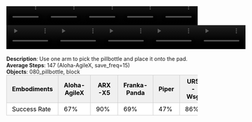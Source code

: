 <!DOCTYPE html>
<html lang="en">
<body>
    <div style="display: flex;">
        <video src="./task_video_clean/move_pillbottle_pad/aloha-agilex_head.mp4" controls loop muted autoplay style="width: 20.0%;"></video>
        <video src="./task_video_clean/move_pillbottle_pad/franka-panda_head.mp4" controls loop muted autoplay style="width: 20.0%;"></video>
        <video src="./task_video_clean/move_pillbottle_pad/ARX-X5_head.mp4" controls loop muted autoplay style="width: 20.0%;"></video>
        <video src="./task_video_clean/move_pillbottle_pad/piper_head.mp4" controls loop muted autoplay style="width: 20.0%;"></video>
        <video src="./task_video_clean/move_pillbottle_pad/ur5-wsg_head.mp4" controls loop muted autoplay style="width: 20.0%;"></video>
    </div>
    <div style="display: flex;">
        <video src="./task_video_clean/move_pillbottle_pad/aloha-agilex_world.mp4" controls loop muted autoplay style="width: 25%;"></video>
        <video src="./task_video_clean/move_pillbottle_pad/franka-panda_world.mp4" controls loop muted autoplay style="width: 25%;"></video>
        <video src="./task_video_clean/move_pillbottle_pad/ARX-X5_world.mp4" controls loop muted autoplay style="width: 25%;"></video>
        <video src="./task_video_clean/move_pillbottle_pad/piper_world.mp4" controls loop muted autoplay style="width: 25%;"></video>
        <video src="./task_video_clean/move_pillbottle_pad/ur5-wsg_world.mp4" controls loop muted autoplay style="width: 25%;"></video>
    </div>
    <br><b>Description</b>: Use one arm to pick the pillbottle and place it onto the pad.<br>
    <b>Average Steps</b>: 147 (Aloha-AgileX, save_freq=15)<br>
    <b>Objects</b>: 080_pillbottle, block<br>
    <table style="margin:0 auto;border-collapse:collapse;width:auto;min-width:180px;background-color:white;">
        <thead>
            <tr style="background:#f0f0f0;">
                <th style="border:1px solid #ccc;padding:6px 14px;color:black;">Embodiments</th>
                <th style="border:1px solid #ccc;padding:6px 14px;color:black;">Aloha-AgileX</th>
                <th style="border:1px solid #ccc;padding:6px 14px;color:black;">ARX-X5</th>
                <th style="border:1px solid #ccc;padding:6px 14px;color:black;">Franka-Panda</th>
                <th style="border:1px solid #ccc;padding:6px 14px;color:black;">Piper</th>
                <th style="border:1px solid #ccc;padding:6px 14px;color:black;">UR5-Wsg</th>
            </tr>
        </thead>
        <tbody>
            <tr style="background:white;">
                <td style="border:1px solid #ccc;padding:6px 14px;color:black;">Success Rate</td>
                <td style="border:1px solid #ccc;padding:6px 14px;color:black;">67%</td>
                <td style="border:1px solid #ccc;padding:6px 14px;color:black;">90%</td>
                <td style="border:1px solid #ccc;padding:6px 14px;color:black;">69%</td>
                <td style="border:1px solid #ccc;padding:6px 14px;color:black;">47%</td>
                <td style="border:1px solid #ccc;padding:6px 14px;color:black;">86%</td>
            </tr>
        </tbody>
    </table>
</body>
</html>
